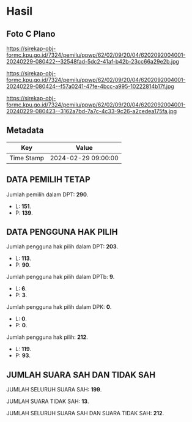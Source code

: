 # Hasil

## Foto C Plano

https://sirekap-obj-formc.kpu.go.id/7324/pemilu/ppwp/62/02/09/20/04/6202092004001-20240229-080422--32548fad-5dc2-41af-b42b-23cc66a29e2b.jpg

https://sirekap-obj-formc.kpu.go.id/7324/pemilu/ppwp/62/02/09/20/04/6202092004001-20240229-080424--f57a0241-47fe-4bcc-a995-10222814b17f.jpg

https://sirekap-obj-formc.kpu.go.id/7324/pemilu/ppwp/62/02/09/20/04/6202092004001-20240229-080423--3162a7bd-7a7c-4c33-9c26-a2cedea175fa.jpg


## Metadata

| Key        | Value               |
| ---------- | ------------------- |
| Time Stamp | 2024-02-29 09:00:00 |


## DATA PEMILIH TETAP

Jumlah pemilih dalam DPT: **290**.
 * L: **151**.
 * P: **139**.

## DATA PENGGUNA HAK PILIH

Jumlah pengguna hak pilih dalam DPT: **203**.
 * L: **113**.
 * P: **90**.

Jumlah pengguna hak pilih dalam DPTb: **9**.
 * L: **6**.
 * P: **3**.

Jumlah pengguna hak pilih dalam DPK: **0**.
 * L: **0**.
 * P: **0**.

Jumlah pengguna hak pilih: **212**.
 * L: **119**.
 * P: **93**.

## JUMLAH SUARA SAH DAN TIDAK SAH

JUMLAH SELURUH SUARA SAH: **199**.

JUMLAH SUARA TIDAK SAH: **13**.

JUMLAH SELURUH SUARA SAH DAN SUARA TIDAK SAH: **212**.


